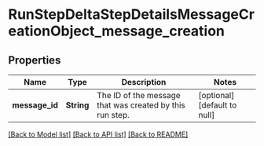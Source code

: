 # RunStepDeltaStepDetailsMessageCreationObject_message_creation
## Properties

| Name | Type | Description | Notes |
|------------ | ------------- | ------------- | -------------|
| **message\_id** | **String** | The ID of the message that was created by this run step. | [optional] [default to null] |

[[Back to Model list]](../README.md#documentation-for-models) [[Back to API list]](../README.md#documentation-for-api-endpoints) [[Back to README]](../README.md)

